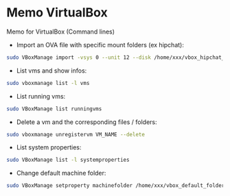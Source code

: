 # Memo VirtualBox
Memo for VirtualBox (Command lines)
* Import an OVA file with specific mount folders (ex hipchat):
```bash
sudo VBoxManage import -vsys 0 --unit 12 --disk /home/xxx/vbox_hipchat_mount/chat_history.vmdk --unit 13 --disk /home/xxx/vbox_hipchat_mount/file_store.vmdk --unit 14 --disk /home/xxx/vbox_hipchat_mount/system.vmdk --ostype Ubuntu_64 -eula accept --vmname hipchat /home/xxx/hipchat/HipChat.ova
```
* List vms and show infos:
```bash
sudo vboxmanage list -l vms
```
* List running vms:
```bash
sudo VBoxManage list runningvms
```
* Delete a vm and the corresponding files / folders:
```bash
sudo vboxmanage unregistervm VM_NAME --delete
```
* List system properties:
```bash
sudo VBoxManage list -l systemproperties
```
* Change default machine folder:
```bash
sudo VBoxManage setproperty machinefolder /home/xxx/vbox_default_folder
```
